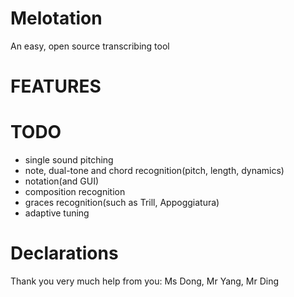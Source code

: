 # Melotation
An easy, open source transcribing tool

# FEATURES

# TODO
+ single sound pitching
+ note, dual-tone and chord recognition(pitch, length, dynamics)
+ notation(and GUI)
+ composition recognition
+ graces recognition(such as Trill, Appoggiatura)
+ adaptive tuning

# Declarations
Thank you very much help from you:
Ms Dong, Mr Yang, Mr Ding